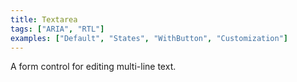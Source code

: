 ```yaml
---
title: Textarea
tags: ["ARIA", "RTL"]
examples: ["Default", "States", "WithButton", "Customization"]
---
```


A form control for editing multi-line text.
